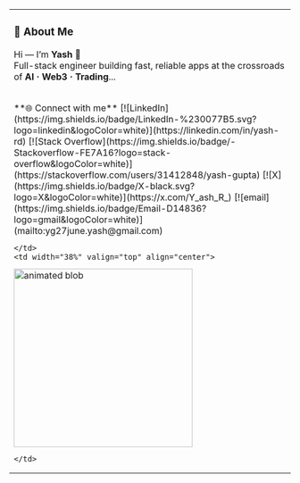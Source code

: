 <table>
  <tr>
    <td width="62%" valign="top">

### 💫 About Me
Hi — I’m **Yash** 👋  
Full-stack engineer building fast, reliable apps at the crossroads of **AI · Web3 · Trading**...

<!-- your About content here -->

<br/>
**🌐 Connect with me**  
[![LinkedIn](https://img.shields.io/badge/LinkedIn-%230077B5.svg?logo=linkedin&logoColor=white)](https://linkedin.com/in/yash-rd)
[![Stack Overflow](https://img.shields.io/badge/-Stackoverflow-FE7A16?logo=stack-overflow&logoColor=white)](https://stackoverflow.com/users/31412848/yash-gupta)
[![X](https://img.shields.io/badge/X-black.svg?logo=X&logoColor=white)](https://x.com/Y_ash_R_)
[![email](https://img.shields.io/badge/Email-D14836?logo=gmail&logoColor=white)](mailto:yg27june.yash@gmail.com)

    </td>
    <td width="38%" valign="top" align="center">

<!-- Update the path below to the path you uploaded the GIF to (e.g., /assets/animated_blob.gif) -->
<img src="./assets/animated_blob.gif" alt="animated blob" width="320"/>

    </td>
  </tr>
</table>
